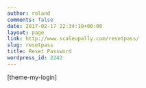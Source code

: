 ```yaml
---
author: roland
comments: false
date: 2017-02-17 22:34:10+00:00
layout: page
link: http://www.scaleupally.com/resetpass/
slug: resetpass
title: Reset Password
wordpress_id: 2242
---
```


[theme-my-login]
